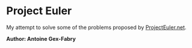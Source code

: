 # Project Euler

My attempt to solve some of the problems proposed by <a href = "https://projecteuler.net">ProjectEuler.net</a>.

**Author: Antoine Gex-Fabry**
